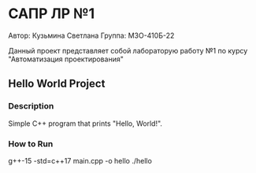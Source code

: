 # САПР ЛР №1

Автор: Кузьмина Светлана
Группа: М3О-410Б-22

Данный проект представляет собой лабораторую работу №1 по курсу "Автоматизация проектирования"

## Hello World Project

### Description
Simple C++ program that prints "Hello, World!".

### How to Run
g++-15 -std=c++17 main.cpp -o hello
./hello
